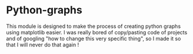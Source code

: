 # Python-graphs

This module is designed to make the process of creating python graphs using matplotlib easier. 
I was really bored of copy/pasting code of projects and of googling "how to change this very specific thing", so I made it so that I will never do that again !
